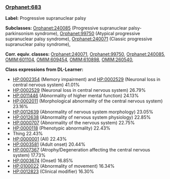 
### [Orphanet:683](http://www.orpha.net/ORDO/Orphanet_683)
**Label:** Progressive supranuclear palsy

**Subclasses:** [Orphanet:240085](http://www.orpha.net/ORDO/Orphanet_240085) (Progressive supranuclear palsy-parkinsonism syndrome), [Orphanet:99750](http://www.orpha.net/ORDO/Orphanet_99750) (Atypical progressive supranuclear palsy syndrome), [Orphanet:240071](http://www.orpha.net/ORDO/Orphanet_240071) (Classic progressive supranuclear palsy syndrome), 

**Corr. equiv. classes:** [Orphanet:240071](http://www.orpha.net/ORDO/Orphanet_240071), [Orphanet:99750](http://www.orpha.net/ORDO/Orphanet_99750), [Orphanet:240085](http://www.orpha.net/ORDO/Orphanet_240085), [OMIM:601104](http://purl.obolibrary.org/obo/OMIM_601104), [OMIM:609454](http://purl.obolibrary.org/obo/OMIM_609454), [OMIM:610898](http://purl.obolibrary.org/obo/OMIM_610898), [OMIM:260540](http://purl.obolibrary.org/obo/OMIM_260540), 

**Class expressions from DL-Learner:**

- [HP:0002354](http://purl.obolibrary.org/obo/HP_0002354) (Memory impairment) and [HP:0002529](http://purl.obolibrary.org/obo/HP_0002529) (Neuronal loss in central nervous system) 41.01%
- [HP:0002529](http://purl.obolibrary.org/obo/HP_0002529) (Neuronal loss in central nervous system) 26.79%
- [HP:0011446](http://purl.obolibrary.org/obo/HP_0011446) (Abnormality of higher mental function) 24.13%
- [HP:0002011](http://purl.obolibrary.org/obo/HP_0002011) (Morphological abnormality of the central nervous system) 23.16%
- [HP:0012639](http://purl.obolibrary.org/obo/HP_0012639) (Abnormality of nervous system morphology) 23.05%
- [HP:0012638](http://purl.obolibrary.org/obo/HP_0012638) (Abnormality of nervous system physiology) 22.85%
- [HP:0000707](http://purl.obolibrary.org/obo/HP_0000707) (Abnormality of the nervous system) 22.75%
- [HP:0000118](http://purl.obolibrary.org/obo/HP_0000118) (Phenotypic abnormality) 22.43%
- Thing 22.43%
- [HP:0000001](http://purl.obolibrary.org/obo/HP_0000001) (All) 22.43%
- [HP:0003581](http://purl.obolibrary.org/obo/HP_0003581) (Adult onset) 20.44%
- [HP:0007367](http://purl.obolibrary.org/obo/HP_0007367) (Atrophy/Degeneration affecting the central nervous system) 17.73%
- [HP:0003674](http://purl.obolibrary.org/obo/HP_0003674) (Onset) 16.85%
- [HP:0100022](http://purl.obolibrary.org/obo/HP_0100022) (Abnormality of movement) 16.34%
- [HP:0012823](http://purl.obolibrary.org/obo/HP_0012823) (Clinical modifier) 16.30%


